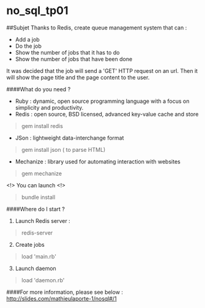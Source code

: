 # no_sql_tp01

##Subjet
Thanks to Redis, create queue management system that can :
- Add a job
- Do the job
- Show the number of jobs that it has to do
- Show the number of jobs that have been done

It was decided that the job will send a 'GET' HTTP request on an url.
Then it will show the page title and the page content to the user.

####What do you need ?

* Ruby : dynamic, open source programming language with a focus on simplicity and productivity.
* Redis  : open source, BSD licensed, advanced key-value cache and store

> gem install redis

* JSon : lightweight data-interchange format

> gem install json ( to parse HTML)

* Mechanize : library used for automating interaction with websites

> gem mechanize

<!> You can launch <!>

> bundle install

####Where do I start ?
1. Launch Redis server :
> redis-server

2. Create jobs
> load 'main.rb'

3. Launch daemon
> load 'daemon.rb'

####For more information, please see below :
http://slides.com/mathieulaporte-1/nosql#/1